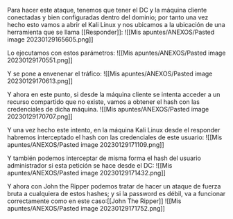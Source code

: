 Para hacer este ataque, tenemos que tener el DC y la máquina cliente conectadas y bien configuradas dentro del dominio; por tanto una vez hecho esto vamos a abrir el Kali Linux y nos ubicamos a la ubicación de una herramienta que se llama [[Responder]]:
![[Mis apuntes/ANEXOS/Pasted image 20230129165605.png]]

Lo ejecutamos con estos parámetros:
![[Mis apuntes/ANEXOS/Pasted image 20230129170551.png]]

Y se pone a envenenar el tráfico:
![[Mis apuntes/ANEXOS/Pasted image 20230129170613.png]]

Y ahora en este punto, si desde la máquina cliente se intenta acceder a un recurso compartido que no existe, vamos a obtener el hash con las credenciales de dicha máquina.
![[Mis apuntes/ANEXOS/Pasted image 20230129170707.png]]

Y una vez hecho este intento, en la máquina Kali Linux desde el responder habremos interceptado el hash con las credenciales de este usuario:
![[Mis apuntes/ANEXOS/Pasted image 20230129171109.png]]

Y también podemos interceptar de misma forma el hash del usuario administrador si esta petición se hace desde el DC:
![[Mis apuntes/ANEXOS/Pasted image 20230129171432.png]]

Y ahora con John the Ripper podemos tratar de hacer un ataque de fuerza bruta a cualquiera de estos hashes; y si la password es débil, va a funcionar correctamente como en este caso:[[John The Ripper]]
![[Mis apuntes/ANEXOS/Pasted image 20230129171752.png]]
